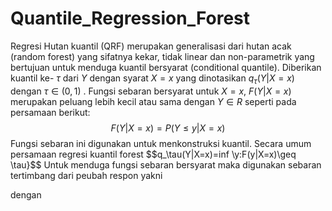 # Quantile_Regression_Forest
Regresi Hutan kuantil (QRF)  merupakan generalisasi dari hutan acak (random forest) yang sifatnya kekar, tidak linear dan non-parametrik yang bertujuan untuk menduga kuantil bersyarat (conditional quantile). Diberikan kuantil ke- $\tau$ 
 dari $Y$ dengan syarat $X=x$  yang dinotasikan $q_\tau(Y|X=x)$ dengan $\tau\in(0,1)$ . Fungsi sebaran bersyarat untuk $X=x$, $F(Y|X=x)$  merupakan peluang lebih kecil atau sama dengan $Y \in R$ seperti pada persamaan berikut:
	$$F(Y|X=x)=P(Y \leq y|X=x)$$
Fungsi sebaran ini digunakan untuk menkonstruksi kuantil. Secara umum persamaan regresi kuantil forest
$$q_\tau(Y|X=x)=inf \y:F(y|X=x)\geq \tau}$$
Untuk menduga fungsi sebaran bersyarat maka digunakan sebaran tertimbang dari peubah respon yakni 

dengan 

